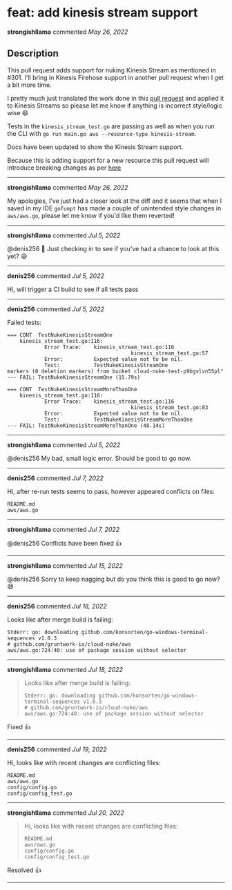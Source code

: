 # feat: add kinesis stream support

**strongishllama** commented *May 26, 2022*

## Description

This pull request adds support for nuking Kinesis Stream as mentioned in #301. I'll bring in Kinesis Firehose support in another pull request when I get a bit more time.

I pretty much just translated the work done in this [pull request](https://github.com/gruntwork-io/cloud-nuke/pull/289/files) and applied it to Kinesis Streams so please let me know if anything is incorrect style/logic wise 😄 

Tests in the `kinesis_stream_test.go` are passing as well as when you run the CLI with `go run main.go aws --resource-type kinesis-stream`.

Docs have been updated to show the Kinesis Stream support.

Because this is adding support for a new resource this pull request will introduce breaking changes as per [here](https://github.com/gruntwork-io/cloud-nuke/blob/a696846eadb65719badc5bc56706a9c8a9b91292/README.md#choosing-a-new-release-tag)
<br />
***


**strongishllama** commented *May 26, 2022*

My apologies, I've just had a closer look at the diff and it seems that when I saved in my IDE `gofumpt` has made a couple of unintended style changes in `aws/aws.go`, please let me know if you'd like them reverted!
***

**strongishllama** commented *Jul 5, 2022*

@denis256 👋 Just checking in to see if you've had a chance to look at this yet? 😄 
***

**denis256** commented *Jul 5, 2022*

Hi,
will trigger a CI build to see if all tests pass
***

**denis256** commented *Jul 5, 2022*

Failed tests:

```
=== CONT  TestNukeKinesisStreamOne
    kinesis_stream_test.go:116: 
        	Error Trace:	kinesis_stream_test.go:116
        	            				kinesis_stream_test.go:57
        	Error:      	Expected value not to be nil.
        	Test:       	TestNukeKinesisStreamOne
markers (0 deletion markers) from bucket cloud-nuke-test-p9bgvlvn55pl"
--- FAIL: TestNukeKinesisStreamOne (15.79s)

=== CONT  TestNukeKinesisStreamMoreThanOne
    kinesis_stream_test.go:116: 
        	Error Trace:	kinesis_stream_test.go:116
        	            				kinesis_stream_test.go:83
        	Error:      	Expected value not to be nil.
        	Test:       	TestNukeKinesisStreamMoreThanOne
--- FAIL: TestNukeKinesisStreamMoreThanOne (48.14s)

```
***

**strongishllama** commented *Jul 5, 2022*

@denis256 My bad, small logic error. Should be good to go now.
***

**denis256** commented *Jul 7, 2022*

Hi,
after re-run tests seems to pass, however appeared conflicts on files:
```
README.md
aws/aws.go
```
***

**strongishllama** commented *Jul 7, 2022*

@denis256 Conflicts have been fixed 👍 
***

**strongishllama** commented *Jul 15, 2022*

@denis256 Sorry to keep nagging but do you think this is good to go now? 😅 
***

**denis256** commented *Jul 18, 2022*

Looks like after merge build is failing:
```
Stderr: go: downloading github.com/konsorten/go-windows-terminal-sequences v1.0.3
# github.com/gruntwork-io/cloud-nuke/aws
aws/aws.go:724:40: use of package session without selector
```
***

**strongishllama** commented *Jul 18, 2022*

> Looks like after merge build is failing:
> 
> ```
> Stderr: go: downloading github.com/konsorten/go-windows-terminal-sequences v1.0.3
> # github.com/gruntwork-io/cloud-nuke/aws
> aws/aws.go:724:40: use of package session without selector
> ```

Fixed 👍 
***

**denis256** commented *Jul 19, 2022*

Hi,
looks like with recent changes are conflicting files:
```
README.md
aws/aws.go
config/config.go
config/config_test.go
```
***

**strongishllama** commented *Jul 20, 2022*

> Hi, looks like with recent changes are conflicting files:
> 
> ```
> README.md
> aws/aws.go
> config/config.go
> config/config_test.go
> ```

Resolved 👍 
***


